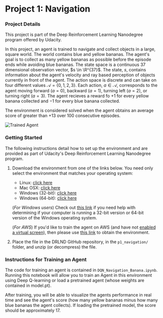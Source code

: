 [//]: # (Image References)

[image1]: https://user-images.githubusercontent.com/10624937/42135619-d90f2f28-7d12-11e8-8823-82b970a54d7e.gif "Trained Agent"

# Project 1: Navigation

### Project Details

This project is part of the Deep Reinforcement Learning Nanodegree program offered by Udacity.

In this project, an agent is trained to navigate and collect objects in a large, square world. The world contains blue and yellow bananas. The agent's goal is to collect as many yellow bananas as possible before the episode ends while avoiding blue bananas. The state space is a continuous 37 dimensional observation vector, $s \in \R^{37}$. The state, $s$, contains information about the agent's velocity and ray based perception of objects currently in front of the agent. The action space is discrete and can take on four different values $\mathcal{A}= \{ 0, 1, 2, 3 \}$. Each action, $a \in \mathcal{A}$, corresponds to the agent moving forward ($a=0$), backward ($a=1$), turning left ($a=2$), or turning right ($a=3$). The agent recieves a reward fo $+1$ for every yellow banana collected and $-1$ for every blue banana collected. 

The environment is considered solved when the agent obtains an average score of greater than $+13$ over 100 consecutive episodes.

![Trained Agent][image1]

### Getting Started

The following instructions detail how to set up the environment and are provided as part of Udacity's Deep Reinforcement Learning Nanodegree program.

1. Download the environment from one of the links below.  You need only select the environment that matches your operating system:
    - Linux: [click here](https://s3-us-west-1.amazonaws.com/udacity-drlnd/P1/Banana/Banana_Linux.zip)
    - Mac OSX: [click here](https://s3-us-west-1.amazonaws.com/udacity-drlnd/P1/Banana/Banana.app.zip)
    - Windows (32-bit): [click here](https://s3-us-west-1.amazonaws.com/udacity-drlnd/P1/Banana/Banana_Windows_x86.zip)
    - Windows (64-bit): [click here](https://s3-us-west-1.amazonaws.com/udacity-drlnd/P1/Banana/Banana_Windows_x86_64.zip)
    
    (_For Windows users_) Check out [this link](https://support.microsoft.com/en-us/help/827218/how-to-determine-whether-a-computer-is-running-a-32-bit-version-or-64) if you need help with determining if your computer is running a 32-bit version or 64-bit version of the Windows operating system.

    (_For AWS_) If you'd like to train the agent on AWS (and have not [enabled a virtual screen](https://github.com/Unity-Technologies/ml-agents/blob/master/docs/Training-on-Amazon-Web-Service.md)), then please use [this link](https://s3-us-west-1.amazonaws.com/udacity-drlnd/P1/Banana/Banana_Linux_NoVis.zip) to obtain the environment.

2. Place the file in the DRLND GitHub repository, in the `p1_navigation/` folder, and unzip (or decompress) the file. 

### Instructions for Training an Agent

The code for training an agent is contained in `DQN_Navigation_Banana.ipynb`. 
Running this notebook will allow you to train an Agent in this environment using Deep Q-learning or load a pretrained agent (whose weights are contained in model.pt).

After training, you will be able to visualize the agents performance in real time and see the agent's score (how many yellow bananas minus how many blue bananas the agent collects). If loading the pretrained model, the score should be approximately 17.